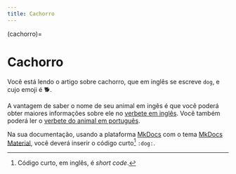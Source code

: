 ```yaml
---
title: Cachorro
---
```


(cachorro)=

# Cachorro

Você está lendo o artigo sobre cachorro, que em inglês se escreve 
`dog`, e cujo emoji é 🐕.

A vantagem de saber o nome de seu animal em ingês é que você poderá obter maiores informações sobre ele no [verbete em inglês](wikien:dog). 
Você também poderá ler o [verbete do animal em português](wikipt:cachorro).

Na sua documentação, usando a plataforma [MkDocs](https://www.mkdocs.org/) com o tema [MkDocs Material](https://squidfunk.github.io/mkdocs-material/),
você deverá inserir o código curto[^1] `:dog:`.

[^1]: Código curto, em inglês, é *short code*.
